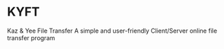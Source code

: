 # KYFT
Kaz & Yee File Transfer
A simple and user-friendly Client/Server online file transfer program
